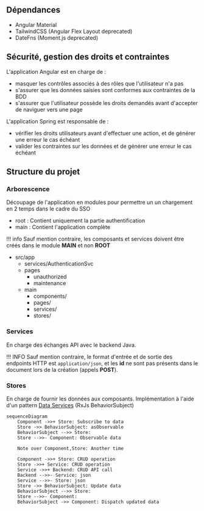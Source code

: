 ## Dépendances

- Angular Material
- TailwindCSS (Angular Flex Layout deprecated)
- DateFns (Moment.js deprecated)


## Sécurité, gestion des droits et contraintes

L'application Angular est en charge de :

- masquer les contrôles associés à des rôles que l'utilisateur n'a pas
- s'assurer que les données saisies sont conformes aux contraintes de la BDD
- s'assurer que l'utilisateur possède les droits demandés avant d'accepter de naviguer vers une page

L'application Spring est responsable de :

- vérifier les droits utilisateurs avant d'effectuer une action, et de générer une erreur le cas échéant
- valider les contraintes sur les données et de générer une erreur le cas échéant


## Structure du projet

### Arborescence

Découpage de l'application en modules pour permettre un un chargement en 2 temps dans le cadre du SSO

- root : Contient uniquement la partie authentification
- main : Contient l'application complète

!!! info
		Sauf mention contraire, les composants et services doivent être créés dans le module **MAIN** et non **ROOT**

- src/app
	- services/AuthenticationSvc
	- pages
		- unauthorized
		- maintenance
	- main
		- components/
		- pages/
		- services/
		- stores/
  


### Services

En charge des échanges API avec le backend Java.

!!! INFO
	Sauf mention contraire, le format d'entrée et de sortie des endpoints HTTP est `application/json`, et les **id** ne sont pas présents dans le document lors de la création (appels **POST**).

### Stores

En charge de fournir les données aux composants.
Implémentation à l'aide d'un pattern [Data Services](https://blog.angular-university.io/how-to-build-angular2-apps-using-rxjs-observable-data-services-pitfalls-to-avoid/) (RxJs BehaviorSubject)

```mermaid
sequenceDiagram
	Component ->>+ Store: Subscribe to data
    Store ->> BehaviorSubject: asObservable
    BehaviorSubject -->> Store: 
    Store -->>- Component: Observable data

    Note over Component,Store: Another time

    Component ->>+ Store: CRUD operation
	Store ->>+ Service: CRUD operation
	Service ->>+ Backend: CRUD API call
	Backend -->>- Service: json
	Service -->>- Store: json
    Store ->> BehaviorSubject: Update data
    BehaviorSubject -->> Store: 
    Store -->>- Component: 
    BehaviorSubject ->> Component: Dispatch updated data
```